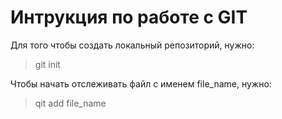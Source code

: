 # Интрукция по работе с GIT
Для того чтобы создать локальный репозиторий, нужно:
> git init

Чтобы начать отслеживать файл с именем file_name, нужно:
> qit add file_name